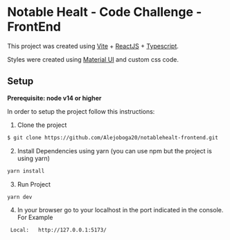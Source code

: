 # Notable Healt - Code Challenge - FrontEnd

This project was created using [Vite](https://vitejs.dev/) + [ReactJS](https://reactjs.org/) + [Typescript](https://www.typescriptlang.org/).

Styles were created using [Material UI](https://mui.com/) and custom css code.

## Setup

**Prerequisite: node v14 or higher**

In order to setup the project follow this instructions:

1. Clone the project

```bash
$ git clone https://github.com/Alejoboga20/notablehealt-frontend.git
```

2. Install Dependencies using yarn (you can use npm but the project is using yarn)

```bash
yarn install
```

3. Run Project

```bash
yarn dev
```

4. In your browser go to your localhost in the port indicated in the console. For Example

```
 Local:   http://127.0.0.1:5173/
```
